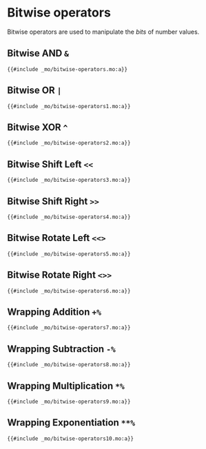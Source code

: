 # Bitwise operators
Bitwise operators are used to manipulate the *bits* of number values. 

## Bitwise AND `&`
```motoko, run
{{#include _mo/bitwise-operators.mo:a}}
```


## Bitwise OR `|`
```motoko, run
{{#include _mo/bitwise-operators1.mo:a}}
```

## Bitwise XOR `^`
```motoko, run
{{#include _mo/bitwise-operators2.mo:a}}
```

## Bitwise Shift Left `<<`
```motoko, run
{{#include _mo/bitwise-operators3.mo:a}}
```

## Bitwise Shift Right `>>`
```motoko, run
{{#include _mo/bitwise-operators4.mo:a}}
```

## Bitwise Rotate Left `<<>`
```motoko, run 
{{#include _mo/bitwise-operators5.mo:a}}
```

## Bitwise Rotate Right `<>>`
```motoko, run
{{#include _mo/bitwise-operators6.mo:a}}
```

## Wrapping Addition `+%`
```motoko, run
{{#include _mo/bitwise-operators7.mo:a}}
```

## Wrapping Subtraction `-%`
```motoko, run
{{#include _mo/bitwise-operators8.mo:a}}
```

## Wrapping Multiplication `*%`
```motoko, run
{{#include _mo/bitwise-operators9.mo:a}}
```

## Wrapping Exponentiation `**%`
```motoko, run
{{#include _mo/bitwise-operators10.mo:a}}
```
